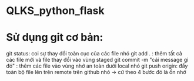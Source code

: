 # QLKS_python_flask

# Sử dụng git cơ bản:
git status: coi sự thay đổi toàn cục của các file nhó
git add . : thêm tất cả các file mới và file thay đổi vào vùng staged
git commit -m "cái message gì đó" : thêm các file vào vùng nhớ an toàn dưới local nhó
git push origin: đẩy toàn bộ file lên trên remote trên github nhó
-> cứ theo 4 bước đó là ổn nhớ

